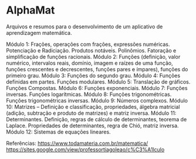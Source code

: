# AlphaMat
Arquivos e resumos para o desenvolvimento de um aplicativo de aprendizagem matemática.

Módulo 1: Frações, operações com frações, expressões numéricas. Potenciação e Radiciação. Produtos notáveis. Polinômios. Fatoração e simplificação de funções racionais.
Módulo 2: Funções (definição, valor numérico, intervalos reais, domínio, imagem e raízes de uma função, funções crescentes e decrescentes, funções pares e ímpares), funções do primeiro grau.
Módulo 3: Funções do segundo grau.
Módulo 4: Funções definidas em partes. Funções modulares.
Módulo 5: Translação de gráficos. Funções Compostas.
Módulo 6: Funções exponenciais.
Módulo 7: Funções inversas. Funções logarítmicas.
Módulo 8: Funções trigonométricas. Funções trigonométricas inversas. 
Módulo 9: Números complexos.
Módulo 10: Matrizes – Definição e classificação, propriedades, álgebra matricial (adição, subtração e produto de matrizes) e matriz inversa.
Módulo 11: Determinantes. Definição, regras de cálculo de determinantes, teorema de Laplace. Propriedades de determinantes, regra de Chió, matriz inversa.
Módulo 12: Sistemas de equações lineares.

Referências:
https://www.todamateria.com.br/matematica/
https://sites.google.com/view/professortiagoleao/c%C3%A1lculo
